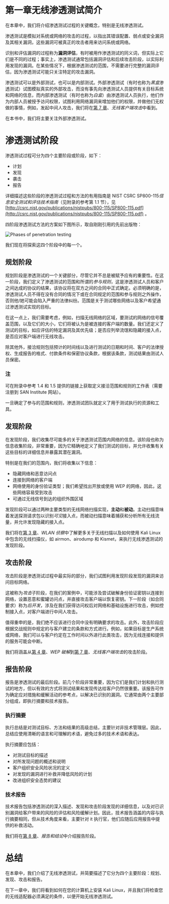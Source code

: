 # 第一章无线渗透测试简介

在本章中，我们将介绍渗透测试过程的关键概念，特别是无线渗透测试。

渗透测试是模拟对系统或网络的攻击的过程，以指出其错误配置、弱点或安全漏洞及其相关漏洞，这些漏洞可被真正的攻击者用来访问系统或网络。

识别和评估漏洞的过程称为**漏洞评估**，有时被用作渗透测试的同义词，但实际上它们是不同的过程；事实上，渗透测试通常包括漏洞评估和后续攻击阶段，以实际利用发现的漏洞。在某些情况下，根据渗透测试的范围，不需要进行完整的漏洞评估，因为渗透测试可能只关注特定的攻击漏洞。

渗透测试可以是外部测试，也可以是内部测试。外部渗透测试（有时也称为*黑盒*渗透测试）试图模拟真实的外部攻击，而没有事先向渗透测试人员提供有关目标系统和网络的信息，而内部渗透测试（有时也称为*白盒*）由渗透测试人员执行，他们作为内部人员被授予访问权限，试图利用网络漏洞来增加他们的权限，并做他们无权做的事情，例如，发起中间人攻击，我们将在[第 7 章](7.html "Chapter 7. Wireless Client Attacks")、*无线客户端攻击*中看到。

在本书中，我们将主要关注外部渗透测试。

# 渗透测试阶段

渗透测试过程可分为四个主要阶段或阶段，如下：

*   计划
*   发现
*   袭击
*   报告

详细描述这些阶段的渗透测试过程和方法的有用指南是 NIST CSRC SP800-115*信息安全测试和评估技术指南*（见附录的参考第 1.1 节），见 [http://csrc.nist.gov/publications/nistpubs/800-115/SP800-115.pdf](http://csrc.nist.gov/publications/nistpubs/800-115/SP800-115.pdf) 。

四阶段渗透测试方法的方案如下图所示，取自刚刚引用的先前出版物：

![Phases of penetration testing](graphics/B04527_01_01.jpg)

我们现在将探索这四个阶段中的每一个。

## 规划阶段

规划阶段是渗透测试的一个关键部分，尽管它并不总是被赋予应有的重要性。在这一阶段，我们定义了渗透测试的范围和所谓的*参与规则*，这是渗透测试人员和客户之间达成的协议的结果，该协议将在双方之间的合同中正式确定。必须明确的是，渗透测试人员不得在没有合同的情况下或在合同规定的范围和参与规则之外操作，否则他/她可能会陷入严重的法律纠纷。范围是关于测试哪些网络以及客户希望通过渗透测试实现的目标。

在这一点上，我们需要考虑，例如，扫描无线网络的区域，要测试的网络的信号覆盖范围，以及它们的大小，它们将被认为是被连接的客户端的数量。我们还定义了测试的目标，如应评估的特定漏洞及其优先级；是否应列举流氓和隐藏的接入点，是否应对客户端进行无线攻击。

除其他外，接洽规则包括预计的时间线以及进行测试的日期和时间、客户的法律授权、生成报告的格式、付款条件和保密协议条款，根据该条款，测试结果由测试人员保密。

### 注

可在附录中参考 1.4 和 1.5 提供的链接上获取定义接洽范围和规则的工作表（需要注册到 SAN Institute 网站）。

一旦确定了参与的范围和规则，渗透测试团队就定义了用于测试执行的资源和工具。

## 发现阶段

在发现阶段，我们收集尽可能多的关于渗透测试范围内网络的信息。该阶段也称为信息收集阶段，非常重要，因为它精确地定义了我们测试的目标，并允许收集有关这些目标的详细信息并暴露其潜在漏洞。

特别是在我们的范围内，我们将收集以下信息：

*   隐藏网络和恶意访问点
*   连接到网络的客户端
*   网络使用的身份验证类型；我们希望找出开放或使用 WEP 的网络，因此，这些网络容易受到攻击
*   可通过无线信号到达的组织外围区域

发现阶段可以通过两种主要类型的无线网络扫描实现，**主动**和**被动**。主动扫描意味着发送探测请求包以识别*可见*接入点，而被动扫描意味着捕获和分析所有无线流量，并允许发现隐藏的接入点。

我们将在[第 3 章](3.html "Chapter 3. WLAN Reconnaissance")、*WLAN 侦察*中了解更多关于无线扫描以及如何使用 Kali Linux 中包含的无线扫描仪，如 airmon、airodump 和 Kismet，来执行无线渗透测试的发现阶段。

## 攻击阶段

攻击阶段是渗透测试过程中最实际的部分，我们试图利用发现阶段发现的漏洞来访问目标网络。

这被称为*攻击*子阶段，在我们的案例中，可能涉及尝试破解身份验证密钥以连接到网络，设置恶意和蜜罐访问点，并直接攻击客户端以恢复密钥。下一阶段（如合同要求）称为*后开发*，涉及在我们获得访问权后对网络和基础设施进行攻击，例如控制接入点，对客户端进行中间人攻击。

值得重申的是，我们绝不应该进行合同中没有明确要求的攻击。此外，攻击阶段应根据交战规则中规定的与客户建立的条款和方式进行。例如，如果目标是生产系统或网络，我们可以与客户约定在工作时间以外进行此类攻击，因为无线连接和提供的服务可能会中断。

我们将涵盖从[第 4 章](4.html "Chapter 4. WEP Cracking")、*WEP 破解*到[第 7 章](7.html "Chapter 7. Wireless Client Attacks")、*无线客户端攻击*的攻击阶段。

## 报告阶段

报告是渗透测试的最后阶段。前几个阶段非常重要，因为它们是我们计划和执行测试的地方，但以有效的方式将测试结果和发现传达给客户仍然很重要。该报告可作为确定应对措施和缓解活动的参考点，以解决已识别的漏洞。它通常由两个主要部分组成，即执行摘要和技术报告。

### 执行摘要

执行总结是对测试目标、方法和结果的高级总结，主要针对非技术管理层。因此，总结应使用清晰的语言和可理解的术语，避免过多的技术术语和表达。

执行摘要应包括：

*   对测试目标的描述
*   对所发现问题的概述和说明
*   客户组织安全风险状况的定义
*   对发现的漏洞进行补救并降低风险的计划
*   改进组织安全态势的建议

### 技术报告

技术报告包括渗透测试的深入描述、发现和攻击阶段发现的详细信息，以及对已识别漏洞给客户带来的风险的评估和风险缓解计划。因此，技术报告涵盖的内容与执行摘要相同，但从技术角度来看，主要针对 it 执行官，他们应随后应用报告中提供的补救活动。

我们将在[第 8 章](8.html "Chapter 8. Reporting and Conclusions")、*报告和结论*中介绍报告阶段。

# 总结

在本章中，我们介绍了无线渗透测试，并简要描述了它分为四个主要阶段：规划、发现、攻击和报告。

在下一章中，我们将看到如何在您的计算机上安装 Kali Linux，并且我们将检查您的无线适配器必须满足的条件，以便开始无线渗透测试。